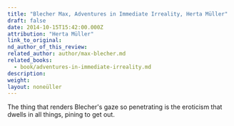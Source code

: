 ```yaml
---
title: "Blecher Max, Adventures in Immediate Irreality, Herta Müller"
draft: false
date: 2014-10-15T15:42:00.000Z
attribution: "Herta Müller"
link_to_original:
nd_author_of_this_review:
related_author: author/max-blecher.md
related_books:
  - book/adventures-in-immediate-irreality.md
description:
weight:
layout: noneüller
---
```

The thing that renders Blecher's gaze so penetrating is the eroticism that dwells in all things, pining to get out.

